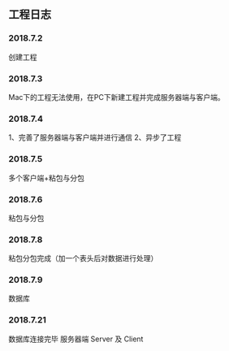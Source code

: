 ## 工程日志
### 2018.7.2 
创建工程

### 2018.7.3 
Mac下的工程无法使用，在PC下新建工程并完成服务器端与客户端。

### 2018.7.4 
1、完善了服务器端与客户端并进行通信
2、异步了工程

### 2018.7.5
多个客户端+粘包与分包

### 2018.7.6
粘包与分包

### 2018.7.8
粘包分包完成（加一个表头后对数据进行处理）

### 2018.7.9
数据库

### 2018.7.21
数据库连接完毕
服务器端 Server 及 Client